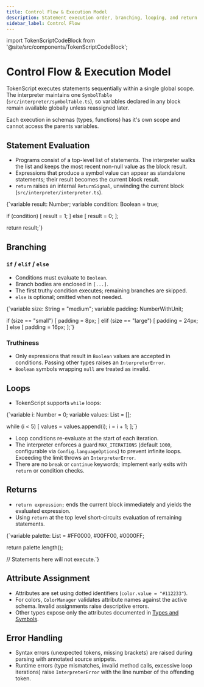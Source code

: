 ```yaml
---
title: Control Flow & Execution Model
description: Statement execution order, branching, looping, and return semantics in TokenScript.
sidebar_label: Control Flow
---
```


import TokenScriptCodeBlock from '@site/src/components/TokenScriptCodeBlock';

# Control Flow & Execution Model

TokenScript executes statements sequentially within a single global scope. The interpreter maintains one `SymbolTable` (`src/interpreter/symbolTable.ts`), so variables declared in any block remain available globally unless reassigned later.

Each execution in schemas (types, functions) has it's own scope and cannot access the parents variables.

## Statement Evaluation

- Programs consist of a top-level list of statements. The interpreter walks the list and keeps the most recent non-null value as the block result.
- Expressions that produce a symbol value can appear as standalone statements; their result becomes the current block result.
- `return` raises an internal `ReturnSignal`, unwinding the current block (`src/interpreter/interpreter.ts`).

<TokenScriptCodeBlock mode="script" showResult={false}>
{`variable result: Number;
variable condition: Boolean = true;

if (condition) [
    result = 1;
] else [
    result = 0;
];

return result;`}
</TokenScriptCodeBlock>

## Branching

### `if` / `elif` / `else`

- Conditions must evaluate to `Boolean`.
- Branch bodies are enclosed in `[...]`.
- The first truthy condition executes; remaining branches are skipped.
- `else` is optional; omitted when not needed.

<TokenScriptCodeBlock mode="script" showResult={false}>
{`variable size: String = "medium";
variable padding: NumberWithUnit;

if (size == "small") [
    padding = 8px;
] elif (size == "large") [
    padding = 24px;
] else [
    padding = 16px;
];`}
</TokenScriptCodeBlock>

### Truthiness

- Only expressions that result in `Boolean` values are accepted in conditions. Passing other types raises an `InterpreterError`.
- `Boolean` symbols wrapping `null` are treated as invalid.

## Loops

- TokenScript supports `while` loops:

<TokenScriptCodeBlock mode="script" showResult={false}>
{`variable i: Number = 0;
variable values: List = [];

while (i < 5) [
   values = values.append(i);
   i = i + 1;
];`}
</TokenScriptCodeBlock>

- Loop conditions re-evaluate at the start of each iteration.
- The interpreter enforces a guard `MAX_ITERATIONS` (default `1000`, configurable via `Config.languageOptions`) to prevent infinite loops. Exceeding the limit throws an `InterpreterError`.
- There are no `break` or `continue` keywords; implement early exits with `return` or condition checks.

## Returns

- `return expression;` ends the current block immediately and yields the evaluated expression.
- Using `return` at the top level short-circuits evaluation of remaining statements.

<TokenScriptCodeBlock mode="script" showResult={false}>
{`variable palette: List = #FF0000, #00FF00, #0000FF;

return palette.length();

// Statements here will not execute.`}
</TokenScriptCodeBlock>

## Attribute Assignment

- Attributes are set using dotted identifiers (`color.value = "#112233"`).
- For colors, `ColorManager` validates attribute names against the active schema. Invalid assignments raise descriptive errors.
- Other types expose only the attributes documented in [Types and Symbols](types.md).

## Error Handling

- Syntax errors (unexpected tokens, missing brackets) are raised during parsing with annotated source snippets.
- Runtime errors (type mismatches, invalid method calls, excessive loop iterations) raise `InterpreterError` with the line number of the offending token.
